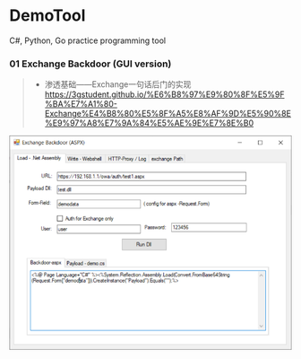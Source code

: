 # DemoTool
C#, Python, Go practice programming tool


### 01 Exchange Backdoor (GUI version)
> - 渗透基础——Exchange一句话后门的实现 https://3gstudent.github.io/%E6%B8%97%E9%80%8F%E5%9F%BA%E7%A1%80-Exchange%E4%B8%80%E5%8F%A5%E8%AF%9D%E5%90%8E%E9%97%A8%E7%9A%84%E5%AE%9E%E7%8E%B0


![Alt text](/AspxBackdoor.PNG)
